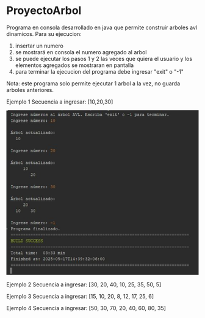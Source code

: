# ProyectoArbol
Programa en consola desarrollado en java que permite construir arboles avl dinamicos.
Para su ejecucion:
1.  insertar un numero
2.  se mostrará en consola el numero agregado al arbol
3.  se puede ejecutar los pasos 1 y 2 las veces que quiera el usuario y los elementos agregados se mostraran en pantalla 
4.  para terminar la ejecucion del programa debe ingresar "exit" o "-1"

Nota: este programa solo permite ejecutar 1 arbol a la vez, no guarda arboles anteriores.

Ejemplo 1
Secuencia a ingresar: [10,20,30]

![](https://github.com/abner-nj/ProyectoArbol/blob/main/E1.JPG)

Ejemplo 2
Secuencia a ingresar: [30, 20, 40, 10, 25, 35, 50, 5]

Ejemplo 3
Secuencia a ingresar: [15, 10, 20, 8, 12, 17, 25, 6]

Ejemplo 4
Secuencia a ingresar: [50, 30, 70, 20, 40, 60, 80, 35]
